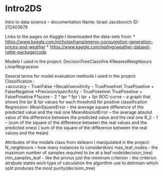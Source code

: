 # Intro2DS

Intro to data science – documentation 
Name: Israel Jacobovich
ID: 212403679

Links to the pages on Kaggle I downloaded the data-sets from:  * https://www.kaggle.com/nicholasjhana/energy-consumption-generation-prices-and-weather
                                                                                                                  *  https://www.kaggle.com/jsphyg/weather-dataset-rattle-package/code

Models I used in the project: DecisionTreeClassifire
                                                    KNearestNeighbours
                                                    LiniarRegrassion 

Several terms for model evaluation methods I used in the project:
Classification :    
+accuracy – True\False
+Recall/sensitivity – TruePosetive\ TruePosetive + FalseNegative
+Precision/specificity - TruePosetive\ TruePosetive + FalsePosetive
                          F1score –  2 * tpr  * fpr \ tpr + fpr 
                          ROC-curve – a graph that shows the tpr & fpr values for each threshold for positive classification
Regression: MeanSquareError – the average square difference of the predicted value and the real one
                      MeanAbsolutError – the average absolut value of the difference between the predicted value and the real one
                      R_2 -     1 – (sum of the square of the difference between the real values and the predicted ones)
                                           \( sum of the square of the difference between the real values and the mean)

Attributes of the models class from skilearn I manipulated in the project:
N_neighbours – how many instances to consider(knn)
max_leaf_nodes - the maximum number of samples required to be at a leaf node(decision_tree)
min_samples_leaf - like the privius just the minimum
criterion - the criterion atrabute states wich type of calculation the algorithm use to detrmain which split produces the most purity(decision_tree)

